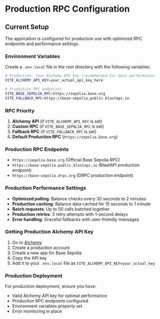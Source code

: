 # Production RPC Configuration

## Current Setup

The application is configured for production use with optimized RPC endpoints and performance settings.

### Environment Variables

Create a `.env.local` file in the root directory with the following variables:

```bash
# Production: Your Alchemy API key (recommended for best performance)
VITE_ALCHEMY_API_KEY=your_actual_api_key_here

# Production RPC endpoints
VITE_BASE_SEPOLIA_RPC=https://sepolia.base.org
VITE_FALLBACK_RPC=https://base-sepolia.public.blastapi.io
```

### RPC Priority

1. **Alchemy API** (if `VITE_ALCHEMY_API_KEY` is set)
2. **Custom RPC** (if `VITE_BASE_SEPOLIA_RPC` is set)
3. **Fallback RPC** (if `VITE_FALLBACK_RPC` is set)
4. **Default Production RPC** (`https://sepolia.base.org`)

### Production RPC Endpoints

- `https://sepolia.base.org` (Official Base Sepolia RPC)
- `https://base-sepolia.public.blastapi.io` (BlastAPI production endpoint)
- `https://base-sepolia.drpc.org` (DRPC production endpoint)

### Production Performance Settings

- **Optimized polling**: Balance checks every 30 seconds to 2 minutes
- **Production caching**: Balance data cached for 15 seconds to 1 minute
- **Batch requests**: Up to 50 calls batched together
- **Production retries**: 3 retry attempts with 1-second delays
- **Error handling**: Graceful fallbacks with user-friendly messages

### Getting Production Alchemy API Key

1. Go to [Alchemy](https://www.alchemy.com/)
2. Create a production account
3. Create a new app for Base Sepolia
4. Copy the API key
5. Add it to your `.env.local` file as `VITE_ALCHEMY_API_KEY=your_actual_key`

### Production Deployment

For production deployment, ensure you have:
- Valid Alchemy API key for optimal performance
- Production RPC endpoints configured
- Environment variables properly set
- Error monitoring in place

